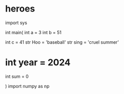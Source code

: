 # heroes

import sys

int main(
int a = 3
int b = 51

int c = 41
str Hoo = 'baseball'
str sing = 'cruel summer'

int year = 2024
=======
int sum = 0

)
import numpy as np

